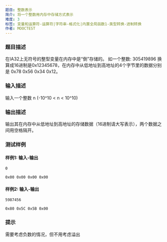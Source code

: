 ```yaml
---
题目: 整数表示
简介: 将一个整数用内存中存储方式表示
难度: 3
标签: 变量和运算符-运算符|字符串-格式化|内置全局函数1-类型转换-进制转换
作者: MOOCTEST
---
```


### 题目描述

在IA32上无符号的整型变量在内存中是“倒”存储的。
如一个整数: 305419896 换算成16进制是0x12345678，在内存中从低地址到高地址的4个字节里的数据分别是 0x78 0x56 0x34 0x12。

### 输入描述

输入一个整数 n (-10^10 < n < 10^10)

### 输出描述

输出其在内存中从低地址到高地址的存储数据（16进制请大写表示），两个数据之间用空格隔开。

### 测试样例

#### 样例1: 输入-输出

```
0
```

```
0x00 0x00 0x00 0x00
```

#### 样例2: 输入-输出

```
5987456
```

```
0x80 0x5C 0x5B 0x00
```

### 提示

需要考虑负数的情况，但不用考虑溢出
